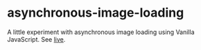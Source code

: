 # asynchronous-image-loading
A little experiment with asynchronous image loading using Vanilla JavaScript. See [live](https://peteraiello.github.io/asynchronous-image-loading/).

